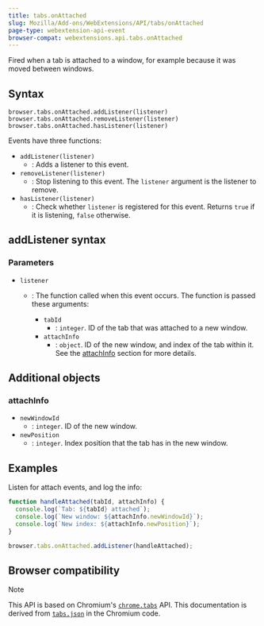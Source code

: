 ```yaml
---
title: tabs.onAttached
slug: Mozilla/Add-ons/WebExtensions/API/tabs/onAttached
page-type: webextension-api-event
browser-compat: webextensions.api.tabs.onAttached
---
```




Fired when a tab is attached to a window, for example because it was moved between windows.

## Syntax

```js-nolint
browser.tabs.onAttached.addListener(listener)
browser.tabs.onAttached.removeListener(listener)
browser.tabs.onAttached.hasListener(listener)
```

Events have three functions:

- `addListener(listener)`
  - : Adds a listener to this event.
- `removeListener(listener)`
  - : Stop listening to this event. The `listener` argument is the listener to remove.
- `hasListener(listener)`
  - : Check whether `listener` is registered for this event. Returns `true` if it is listening, `false` otherwise.

## addListener syntax

### Parameters

- `listener`

  - : The function called when this event occurs. The function is passed these arguments:

    - `tabId`
      - : `integer`. ID of the tab that was attached to a new window.
    - `attachInfo`
      - : `object`. ID of the new window, and index of the tab within it. See the [attachInfo](#attachinfo_2) section for more details.

## Additional objects

### attachInfo

- `newWindowId`
  - : `integer`. ID of the new window.
- `newPosition`
  - : `integer`. Index position that the tab has in the new window.

## Examples

Listen for attach events, and log the info:

```js
function handleAttached(tabId, attachInfo) {
  console.log(`Tab: ${tabId} attached`);
  console.log(`New window: ${attachInfo.newWindowId}`);
  console.log(`New index: ${attachInfo.newPosition}`);
}

browser.tabs.onAttached.addListener(handleAttached);
```



## Browser compatibility



> [!NOTE]
> This API is based on Chromium's [`chrome.tabs`](https://developer.chrome.com/docs/extensions/reference/api/tabs#event-onAttached) API. This documentation is derived from [`tabs.json`](https://chromium.googlesource.com/chromium/src/+/master/chrome/common/extensions/api/tabs.json) in the Chromium code.

<!--
// Copyright 2015 The Chromium Authors. All rights reserved.
//
// Redistribution and use in source and binary forms, with or without
// modification, are permitted provided that the following conditions are
// met:
//
//    * Redistributions of source code must retain the above copyright
// notice, this list of conditions and the following disclaimer.
//    * Redistributions in binary form must reproduce the above
// copyright notice, this list of conditions and the following disclaimer
// in the documentation and/or other materials provided with the
// distribution.
//    * Neither the name of Google Inc. nor the names of its
// contributors may be used to endorse or promote products derived from
// this software without specific prior written permission.
//
// THIS SOFTWARE IS PROVIDED BY THE COPYRIGHT HOLDERS AND CONTRIBUTORS
// "AS IS" AND ANY EXPRESS OR IMPLIED WARRANTIES, INCLUDING, BUT NOT
// LIMITED TO, THE IMPLIED WARRANTIES OF MERCHANTABILITY AND FITNESS FOR
// A PARTICULAR PURPOSE ARE DISCLAIMED. IN NO EVENT SHALL THE COPYRIGHT
// OWNER OR CONTRIBUTORS BE LIABLE FOR ANY DIRECT, INDIRECT, INCIDENTAL,
// SPECIAL, EXEMPLARY, OR CONSEQUENTIAL DAMAGES (INCLUDING, BUT NOT
// LIMITED TO, PROCUREMENT OF SUBSTITUTE GOODS OR SERVICES; LOSS OF USE,
// DATA, OR PROFITS; OR BUSINESS INTERRUPTION) HOWEVER CAUSED AND ON ANY
// THEORY OF LIABILITY, WHETHER IN CONTRACT, STRICT LIABILITY, OR TORT
// (INCLUDING NEGLIGENCE OR OTHERWISE) ARISING IN ANY WAY OUT OF THE USE
// OF THIS SOFTWARE, EVEN IF ADVISED OF THE POSSIBILITY OF SUCH DAMAGE.
-->
